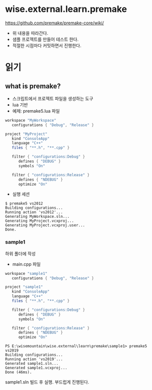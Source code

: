 # wise.external.learn.premake

https://github.com/premake/premake-core/wiki/

- 위 내용을 따라간다.
- 샘플 프로젝트를 만들어 테스트 한다. 
- 적절한 시점마다 커밋하면서 진행한다. 



# 읽기 



## what is premake? 

- 스크립트에서 프로젝트 파일을 생성하는 도구
- lua 기반 
- 예제: premake5.lua 파일 

```lua
workspace "MyWorkspace"
   configurations { "Debug", "Release" }

project "MyProject"
   kind "ConsoleApp"
   language "C++"
   files { "**.h", "**.cpp" }

   filter { "configurations:Debug" }
      defines { "DEBUG" }
      symbols "On"

   filter { "configurations:Release" }
      defines { "NDEBUG" }
      optimize "On"
```

- 실행 세션 

```
$ premake5 vs2012
Building configurations...
Running action 'vs2012'...
Generating MyWorkspace.sln...
Generating MyProject.vcxproj...
Generating MyProject.vcxproj.user...
Done.
```



### sample1 

하위 폴더에 작성 

- main.cpp 파일 

```lua
workspace "sample1"
   configurations { "Debug", "Release" }

project "sample1"
   kind "ConsoleApp"
   language "C++"
   files { "**.h", "**.cpp" }

   filter { "configurations:Debug" }
      defines { "DEBUG" }
      symbols "On"

   filter { "configurations:Release" }
      defines { "NDEBUG" }
      optimize "On"
```



```
PS E:\wisemountain\wise.external\learn\premake\sample1> premake5 vs2019
Building configurations...
Running action 'vs2019'...
Generated sample1.sln...
Generated sample1.vcxproj...
Done (46ms).
```



sample1.sln 빌드 후 실행. 부드럽게 진행된다. 





